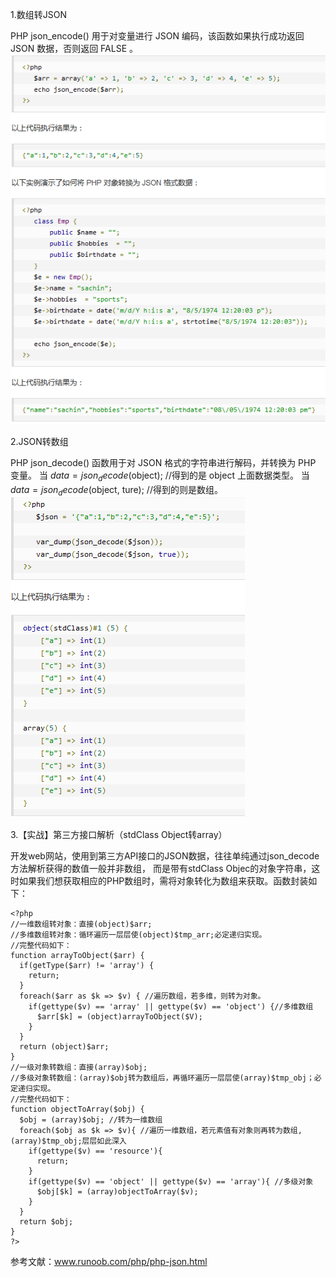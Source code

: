 1.数组转JSON

PHP json_encode() 用于对变量进行 JSON 编码，该函数如果执行成功返回 JSON 数据，否则返回 FALSE 。
![image](https://github.com/Acegem/API-JSON/blob/master/josn_encode.PNG)


2.JSON转数组

PHP json_decode() 函数用于对 JSON 格式的字符串进行解码，并转换为 PHP 变量。
当 $data= json_decode($object);  //得到的是 object 上面数据类型。
当 $data= json_decode($object, ture);  //得到的则是数组。
![image](https://github.com/Acegem/API-JSON/blob/master/josn_decode.PNG)


3.【实战】第三方接口解析（stdClass Object转array）

开发web网站，使用到第三方API接口的JSON数据，往往单纯通过json_decode方法解析获得的数值一般并非数组，
而是带有stdClass Objec的对象字符串，这时如果我们想获取相应的PHP数组时，需将对象转化为数组来获取。函数封装如下：


```
<?php
//一维数组转对象：直接(object)$arr;
//多维数组转对象：循环遍历一层层使(object)$tmp_arr;必定递归实现。
//完整代码如下：
function arrayToObject($arr) {
  if(getType($arr) != 'array') {
    return;
  }
  foreach($arr as $k => $v) { //遍历数组，若多维，则转为对象。
    if(gettype($v) == 'array' || gettype($v) == 'object') {//多维数组
      $arr[$k] = (object)arrayToObject($V);
    }
  }
  return (object)$arr;
}
//一级对象转数组：直接(array)$obj;
//多级对象转数组：(array)$obj转为数组后，再循环遍历一层层使(array)$tmp_obj；必定递归实现。
//完整代码如下：
function objectToArray($obj) {
  $obj = (array)$obj; //转为一维数组
  foreach($obj as $k => $v){ //遍历一维数组，若元素值有对象则再转为数组,(array)$tmp_obj;层层如此深入
    if(gettype($v) == 'resource'){
      return;
    }
    if(gettype($v) == 'object' || gettype($v) == 'array'){ //多级对象
      $obj[$k] = (array)objectToArray($v);
    }
  }
  return $obj;
}
?>
```

参考文献：www.runoob.com/php/php-json.html
